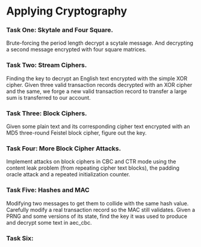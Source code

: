 # Applying Cryptography

### Task One: Skytale and Four Square.
Brute-forcing the period length decrypt a scytale message. 
And decrypting a second message encrypted with four square matrices.

### Task Two: Stream Ciphers.
Finding the key to decrypt an English text encrypted with the simple XOR cipher.
Given three valid transaction records decrypted with an XOR cipher and the same,
we forge a new valid transaction record to transfer a large sum is transferred to our account.

### Task Three: Block Ciphers.
Given some plain text and its corresponding cipher text encrypted with an MD5 
three-round Feistel block cipher, figure out the key.

### Task Four: More Block Cipher Attacks.
Implement attacks on block ciphers in CBC and CTR mode using the content leak problem (from repeating cipher text blocks),
the padding oracle attack and a repeated initialization counter.

### Task Five: Hashes and MAC
Modifying two messages to get them to collide with the same hash value. Carefully modify a real transaction record
so the MAC still validates. Given a PRNG and some versions of its state, find the key it was used to produce
and decrypt some text in aec_cbc. 

### Task Six: 


